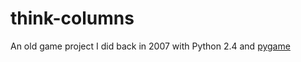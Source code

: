 # think-columns
An old game project I did back in 2007 with Python 2.4 and [pygame](https://www.pygame.org/wiki/about)
